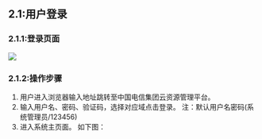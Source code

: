 ## 2.1:用户登录
### 2.1.1:登录页面

![](/images/login/login.png)

### 2.1.2:操作步骤

1. 用户进入浏览器输入地址跳转至中国电信集团云资源管理平台。
2. 输入用户名、密码、验证码，选择对应域点击登录。
   注：默认用户名密码(系统管理员/123456)
3. 进入系统主页面。   如下图：



